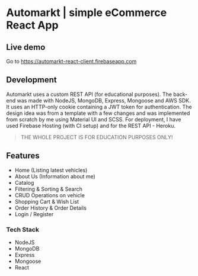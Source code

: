 # Automarkt | simple eCommerce React App

## Live demo

Go to https://automarkt-react-client.firebaseapp.com

## Development
Automarkt uses a custom REST API (for educational purposes). The back-end was made with NodeJS, MongoDB, Express, Mongoose and AWS SDK. It uses an HTTP-only cookie containing a JWT token for authentication. The design idea was from a template with a few changes and was implemented from scratch by me using Material UI and SCSS. For deployment, I have used Firebase Hosting (with CI setup) and for the REST API - Heroku.
> THE WHOLE PROJECT IS FOR EDUCATION PURPOSES ONLY!

## Features

- Home (Listing latest vehicles)
- About Us (Information about me)
- Catalog
- Filtering & Sorting & Search
- CRUD Operations on vehicle
- Shopping Cart & Wish List
- Order History & Order Details
- Login / Register

### Tech Stack

- NodeJS
- MongoDB
- Express
- Mongoose
- React
